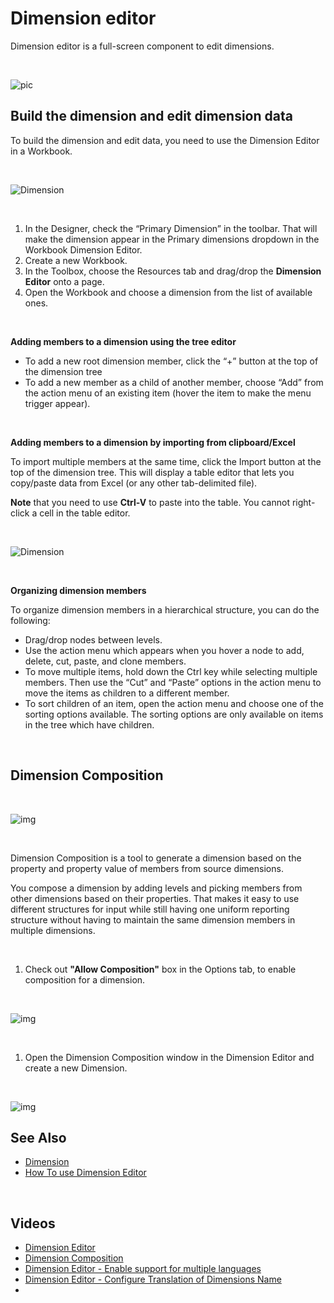 # Dimension editor

Dimension editor is a full-screen component to edit dimensions.

<br/>

![pic](https://profitbasedocs.blob.core.windows.net/images/HTdimEd%20(10).png)

## Build the dimension and edit dimension data 

To build the dimension and edit data, you need to use the Dimension Editor in a Workbook.

<br/>

![Dimension](https://profitbasedocs.blob.core.windows.net/images/DimNy4.png)

<br/>

1.	In the Designer, check the “Primary Dimension” in the toolbar. That will make the dimension appear in the Primary dimensions dropdown in the Workbook Dimension Editor.
2.	Create a new Workbook.
3.	In the Toolbox, choose the Resources tab and drag/drop the **Dimension Editor** onto a page.
4.	Open the Workbook and choose a dimension from the list of available ones.

<br/>

**Adding members to a dimension using the tree editor**

-	To add a new root dimension member, click the “+” button at the top of the dimension tree
-	To add a new member as a child of another member, choose “Add” from the action menu of an existing item (hover the item to make the menu trigger appear).

<br/>

**Adding members to a dimension by importing from clipboard/Excel**

To import multiple members at the same time, click the Import button at the top of the dimension tree. 
This will display a table editor that lets you copy/paste data from Excel (or any other tab-delimited file). 

**Note** that you need to use **Ctrl-V** to paste into the table. You cannot right-click a cell in the table editor.

<br/>

![Dimension](https://profitbasedocs.blob.core.windows.net/images/DimNy5.png)

<br/>

**Organizing dimension members**

To organize dimension members in a hierarchical structure, you can do the following:

-	Drag/drop nodes between levels.
-	Use the action menu which appears when you hover a node to add, delete, cut, paste, and clone members.
-	To move multiple items, hold down the Ctrl key while selecting multiple members. Then use the “Cut” and “Paste” options in the action menu to move the items as children to a different member.
-	To sort children of an item, open the action menu and choose one of the sorting options available. The sorting options are only available on items in the tree which have children.

<br/>

## Dimension Composition


<br/>

![img](https://profitbasedocs.blob.core.windows.net/images/dimChLog3.png)

<br/>

Dimension Composition is a tool to generate a dimension based on the property and property value of members from source dimensions.

You compose a dimension by adding levels and picking members from other dimensions based on their properties. That makes it easy to use different structures for input while still having one uniform reporting structure without having to maintain the same dimension members in multiple dimensions.

<br/>

1. Check out **"Allow Composition"** box in the Options tab, to enable composition for a dimension.

<br/>

![img](https://profitbasedocs.blob.core.windows.net/images/dimChLog2.png)

<br/>

1. Open the Dimension Composition window in the Dimension Editor and create a new Dimension.

<br/>


![img](https://profitbasedocs.blob.core.windows.net/images/dimChLog.png)


## See Also

* [Dimension](../../dimensions/index.md)
* [How To use Dimension Editor](../../dimensions/howto/dimeditor.md)
  
<br/>
 
 

## Videos

- [Dimension Editor](https://profitbasedocs.blob.core.windows.net/videos/Dimension%20-%20Dim%20Editor.mp4)
- [Dimension Composition](https://profitbasedocs.blob.core.windows.net/videos/Dimension%20-%20Dimension%20Composition.mp4)
- [Dimension Editor - Enable support for multiple languages](https://profitbasedocs.blob.core.windows.net/videos/Dim%20Translations%20Members.mp4")
- [Dimension Editor - Configure Translation of Dimensions Name](https://profitbasedocs.blob.core.windows.net/videos/Dim%20Translations%20Name.mp4)
- 
<br/>